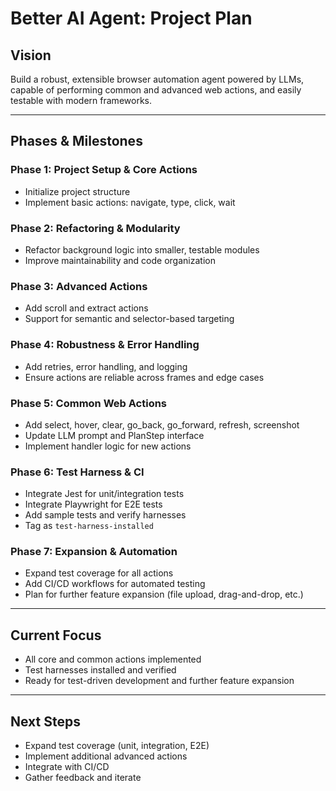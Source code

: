 # Better AI Agent: Project Plan

## Vision
Build a robust, extensible browser automation agent powered by LLMs, capable of performing common and advanced web actions, and easily testable with modern frameworks.

---

## Phases & Milestones

### Phase 1: Project Setup & Core Actions
- Initialize project structure
- Implement basic actions: navigate, type, click, wait

### Phase 2: Refactoring & Modularity
- Refactor background logic into smaller, testable modules
- Improve maintainability and code organization

### Phase 3: Advanced Actions
- Add scroll and extract actions
- Support for semantic and selector-based targeting

### Phase 4: Robustness & Error Handling
- Add retries, error handling, and logging
- Ensure actions are reliable across frames and edge cases

### Phase 5: Common Web Actions
- Add select, hover, clear, go_back, go_forward, refresh, screenshot
- Update LLM prompt and PlanStep interface
- Implement handler logic for new actions

### Phase 6: Test Harness & CI
- Integrate Jest for unit/integration tests
- Integrate Playwright for E2E tests
- Add sample tests and verify harnesses
- Tag as `test-harness-installed`

### Phase 7: Expansion & Automation
- Expand test coverage for all actions
- Add CI/CD workflows for automated testing
- Plan for further feature expansion (file upload, drag-and-drop, etc.)

---

## Current Focus
- All core and common actions implemented
- Test harnesses installed and verified
- Ready for test-driven development and further feature expansion

---

## Next Steps
- Expand test coverage (unit, integration, E2E)
- Implement additional advanced actions
- Integrate with CI/CD
- Gather feedback and iterate 